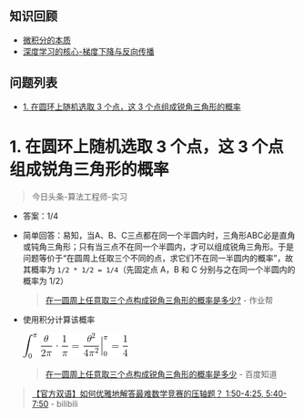 **知识回顾**
---
- [微积分的本质](./微积分的本质.md)
- [深度学习的核心-梯度下降与反向传播](./深度学习的核心.md)

**问题列表**
---
<!-- TOC -->

- [1. 在圆环上随机选取 3 个点，这 3 个点组成锐角三角形的概率](#1-在圆环上随机选取-3-个点这-3-个点组成锐角三角形的概率)

<!-- /TOC -->


# 1. 在圆环上随机选取 3 个点，这 3 个点组成锐角三角形的概率
> 今日头条-算法工程师-实习

- 答案：1/4

- 简单回答：易知，当A、B、C三点都在同一个半圆内时，三角形ABC必是直角或钝角三角形；只有当三点不在同一个半圆内，才可以组成锐角三角形。于是问题等价于“在圆周上任取三个不同的点，求它们不在同一半圆内的概率”，故其概率为 `1/2 * 1/2 = 1/4`（先固定点 A，B 和 C 分别与之在同一个半圆内的概率为 1/2）
    > [在一圆周上任意取三个点构成锐角三角形的概率是多少?](https://www.zybang.com/question/7ad30f46d6eebb125b6421479d24bdc3.html) - 作业帮 

- 使用积分计算该概率

    [![](../assets/公式_20180624211704.png)](http://www.codecogs.com/eqnedit.php?latex=\int_{0}^{\pi}\frac{\theta&space;}{2\pi}\cdot&space;\frac{1}{\pi}=\frac{\theta^2}{4\pi^2}\Big|^\pi_0=\frac{1}{4})
    > [在一圆周上任意取三个点构成锐角三角形的概率是多少](https://zhidao.baidu.com/question/1884315387170029428.html) - 百度知道 

> [【官方双语】如何优雅地解答最难数学竞赛的压轴题？ 1:50-4:25, 5:40-7:50](https://www.bilibili.com/video/av17275211) - bilibili 
